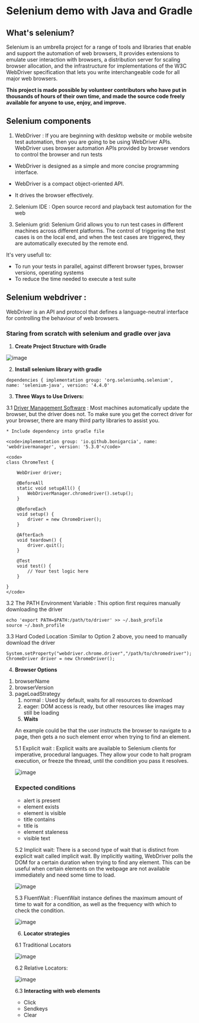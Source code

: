 # Selenium demo with Java and Gradle 

## What's selenium?

Selenium is an umbrella project for a range of tools and libraries that enable and support the automation of web browsers, It provides extensions to emulate user interaction with browsers, a distribution server for scaling browser allocation, and the infrastructure for implementations of the W3C WebDriver specification that lets you write interchangeable code for all major web browsers.

**This project is made possible by volunteer contributors who have put in thousands of hours of their own time, and made the source code freely available for anyone to use, enjoy, and improve.**

## Selenium components

1. WebDriver : If you are beginning with desktop website or mobile website test automation, then you are going to be using WebDriver APIs. WebDriver uses browser automation APIs provided by browser vendors to control the browser and run tests

  - WebDriver is designed as a simple and more concise programming interface.

  - WebDriver is a compact object-oriented API.

  - It drives the browser effectively.

2. Selenium IDE : Open source record and playback test automation for the web

3. Selenium grid: Selenium Grid allows you to run test cases in different machines across different platforms. The control of triggering the test cases is on the local end, and when the test cases are triggered, they are automatically executed by the remote end.

  It's very usefull to:
  
 - To run your tests in parallel, against different browser types, browser versions, operating systems
 - To reduce the time needed to execute a test suite
 
 ## Selenium webdriver : 
 
 WebDriver is an API and protocol that defines a language-neutral interface for controlling the behaviour of web browsers.
 
### Staring from scratch with selenium and gradle over java 

1. **Create Project Structure with Gradle**

![image](https://user-images.githubusercontent.com/8729953/193305991-0701980b-6682-4fea-b096-c6394dceef55.png)

2. **Install selenium library with gradle**

<code>dependencies {
    implementation group: 'org.seleniumhq.selenium', name: 'selenium-java', version: '4.4.0'
</code>

3. **Three Ways to Use Drivers:**

  3.1  [Driver Management Software](https://mvnrepository.com/artifact/io.github.bonigarcia/webdrivermanager) : Most machines automatically update the           browser, but the driver does not. To make sure you get the correct driver for your browser, there are many third party libraries to assist you. 

    * Include dependency into gradle file

    <code>implementation group: 'io.github.bonigarcia', name: 'webdrivermanager', version: '5.3.0'</code>

    <code>
    class ChromeTest {

        WebDriver driver;

        @BeforeAll
        static void setupAll() {
            WebDriverManager.chromedriver().setup();
        }

        @BeforeEach
        void setup() {
            driver = new ChromeDriver();
        }

        @AfterEach
        void teardown() {
            driver.quit();
        }

        @Test
        void test() {
            // Your test logic here
        }

    }
    </code>

  3.2 The PATH Environment Variable : This option first requires manually downloading the driver

    echo 'export PATH=$PATH:/path/to/driver' >> ~/.bash_profile
    source ~/.bash_profile
    
  3.3 Hard Coded Location :Similar to Option 2 above, you need to manually download the driver
  
    System.setProperty("webdriver.chrome.driver","/path/to/chromedriver");
    ChromeDriver driver = new ChromeDriver();


4. **Browser Options**

<ol>
  <li>browserName</li>
  <li>browserVersion</li>
  <li>pageLoadStrategy
  <ol>
  <li>normal : Used by default, waits for all resources to download</li>
  <li>eager: DOM access is ready, but other resources like images may still be loading </li>
  </li>
</ol>

5. **Waits**

An example could be that the user instructs the browser to navigate to a page, then gets a no such element error when trying to find an element.

5.1 Explicit wait : Explicit waits are available to Selenium clients for imperative, procedural languages. They allow your code to halt program execution, or freeze the thread, until the condition you pass it resolves.

![image](https://user-images.githubusercontent.com/8729953/193310714-8dc1798d-a7e5-4c59-ba81-cad902835f3c.png)

### Expected conditions

* alert is present
* element exists
* element is visible
* title contains
* title is
* element staleness
* visible text

5.2 Implicit wait:  There is a second type of wait that is distinct from explicit wait called implicit wait. By implicitly waiting, WebDriver polls the DOM for a certain duration when trying to find any element. This can be useful when certain elements on the webpage are not available immediately and need some time to load.

![image](https://user-images.githubusercontent.com/8729953/193310974-5b1be74f-f180-4616-97b2-88cc7831a93a.png)

5.3 FluentWait : FluentWait instance defines the maximum amount of time to wait for a condition, as well as the frequency with which to check the condition.

![image](https://user-images.githubusercontent.com/8729953/193311248-3d13f480-025f-4cab-815a-c5efe1d3c1f2.png)


6. **Locator strategies** 

6.1 Traditional Locators

![image](https://user-images.githubusercontent.com/8729953/193311641-49483c0d-7dd6-49c9-a8b2-0a01bff3d03d.png)

6.2 Relative Locators:

![image](https://user-images.githubusercontent.com/8729953/193311728-c5c16c51-9b24-4f2b-9b6d-cbb750334d77.png)

6.3 **Interacting with web elements**

* Click 
* Sendkeys
* Clear

 
 
 
 
 
